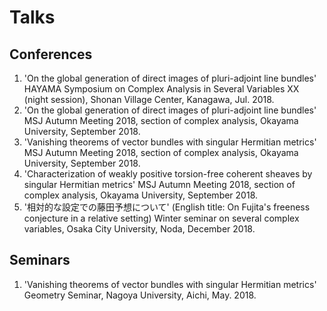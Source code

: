 
# **Talks**
## **Conferences**
1. 'On the global generation of direct images of pluri-adjoint line bundles' HAYAMA Symposium on Complex Analysis in Several Variables XX (night session), Shonan Village Center, Kanagawa, Jul. 2018.
2. 'On the global generation of direct images of pluri-adjoint line bundles' MSJ Autumn Meeting 2018, section of complex analysis, Okayama University, September 2018.
3. 'Vanishing theorems of vector bundles with singular Hermitian metrics' MSJ Autumn Meeting 2018, section of complex analysis, Okayama University, September 2018.
4. 'Characterization of weakly positive torsion-free coherent sheaves by singular Hermitian metrics' MSJ Autumn Meeting 2018, section of complex analysis, Okayama University, September 2018.
5. '相対的な設定での藤田予想について' (English title: On Fujita's freeness conjecture in a relative setting)  Winter seminar on several complex variables, Osaka City University, Noda, December 2018.

## **Seminars**
1.  'Vanishing theorems of vector bundles with singular Hermitian metrics'  Geometry Seminar, Nagoya University, Aichi, May. 2018.

